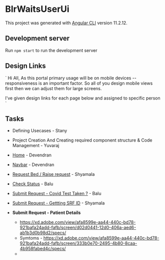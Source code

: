 # BlrWaitsUserUi

This project was generated with [Angular CLI](https://github.com/angular/angular-cli) version 11.2.12.

## Development server
Run `npm start` to run the development server

## Design Links
`
Hi All,
As this portal primary usage will be on mobile devices -- responsiveness is an important factor.
So all of you design mobile views first then we can adjust them for large screens.

I've given design links for each page below and assigned to specific person
`

## Tasks

- Defining Usecases - Stany
  
- Project Creation And Creating required component structure & Code Management - Yuvaraj 

- [Home](https://xd.adobe.com/view/afa8599e-aa44-440c-bd78-921bafa24add-fafb/screen/dd6cda78-c3d8-44da-a17f-e28b803252d5/specs/) - Devendran
  
- [Navbar](https://xd.adobe.com/view/afa8599e-aa44-440c-bd78-921bafa24add-fafb/screen/3c2fe9eb-5364-4c20-8c53-c17e0915ae9f/specs/) - Devendran
  
- [Request Bed / Raise request](https://xd.adobe.com/view/afa8599e-aa44-440c-bd78-921bafa24add-fafb/screen/6eca6ff7-90d5-4bb2-a201-2e34dc7f4aaf/specs/) - Shyamala
  
- [Check Status](https://xd.adobe.com/view/afa8599e-aa44-440c-bd78-921bafa24add-fafb/screen/92e30c18-9db4-4d98-bc44-7f42c231fcb1/specs/) - Balu

- [Submit Request - Covid Test Taken ?](https://xd.adobe.com/view/afa8599e-aa44-440c-bd78-921bafa24add-fafb/screen/e3423aff-8b02-4333-82c0-c4ed1151b8af/specs/) - Balu
  
- [Submit Request - Gettting SRF ID](https://xd.adobe.com/view/afa8599e-aa44-440c-bd78-921bafa24add-fafb/screen/45efc92f-f013-4664-b2c5-b5f5edc7299e/specs/) - Shyamala
  
- **Submit Request - Patient Details**
  - https://xd.adobe.com/view/afa8599e-aa44-440c-bd78-921bafa24add-fafb/screen/d02d0441-12d0-406a-aed6-ab1b3d0b98d2/specs/
  - Symtoms - https://xd.adobe.com/view/afa8599e-aa44-440c-bd78-921bafa24add-fafb/screen/333b0e70-2495-4b80-8caa-4b958fabed4c/specs/
  - 
